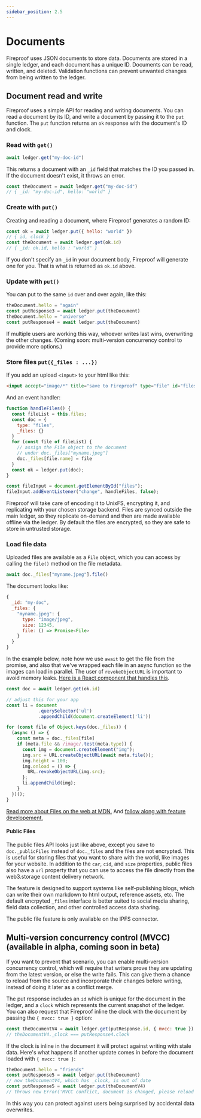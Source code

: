 ```yaml
---
sidebar_position: 2.5
---
```


# Documents

Fireproof uses JSON documents to store data. Documents are stored in a single ledger, and each document has a unique ID. Documents can be read, written, and deleted. Validation functions can prevent unwanted changes from being written to the ledger.

## Document read and write

Fireproof uses a simple API for reading and writing documents. You can read a document by its ID, and write a document by passing it to the `put` function. The `put` function returns an `ok` response with the document's ID and clock.

### Read with `get()`

```js
await ledger.get("my-doc-id")
```

This returns a document with an `_id` field that matches the ID you passed in. If the document doesn't exist, it throws an error.

```js
const theDocument = await ledger.get("my-doc-id")
// { _id: "my-doc-id", hello: "world" }
```

### Create with `put()`

Creating and reading a document, where Fireproof generates a random ID:

```js
const ok = await ledger.put({ hello: "world" })
// { id, clock }
const theDocument = await ledger.get(ok.id)
// { _id: ok.id, hello : "world" }
```

If you don't specify an `_id` in your document body, Fireproof will generate one for you. That is what is returned as `ok.id` above.

### Update with `put()`

You can put to the same `id` over and over again, like this:

```js
theDocument.hello = "again"
const putResponse3 = await ledger.put(theDocument)
theDocument.hello = "universe"
const putResponse4 = await ledger.put(theDocument)
```

If multiple users are working this way, whoever writes last wins, overwriting the other changes. (Coming soon: multi-version concurrency control to provide more options.)

### Store files `put({_files : ...})`

If you add an upload `<input>` to your html like this:

```html
<input accept="image/*" title="save to Fireproof" type="file" id="files" multiple>
```

And an event handler:

```js
function handleFiles() {
  const fileList = this.files;
  const doc = {
    type: "files",
    _files: {}
  }
  for (const file of fileList) {
    // assign the File object to the document
    // under doc._files["myname.jpeg"]
    doc._files[file.name] = file
  }
  const ok = ledger.put(doc);
}

const fileInput = document.getElementById("files");
fileInput.addEventListener("change", handleFiles, false);
```

Fireproof will take care of encoding it to UnixFS, encrypting it, and replicating with your chosen storage backend. Files are synced outside the main ledger, so they replicate on-demand and then are made available offline via the ledger. By default the files are encrypted, so they are safe to store in untrusted storage. 

### Load file data 

Uploaded files are available as a `File` object, which you can access by calling the `file()` method on the file metadata.

```js
await doc._files["myname.jpeg"].file()
```

The document looks like:

```js
{
  _id: "my-doc",
  _files: {
    "myname.jpeg": {
      type: "image/jpeg",
      size: 12345,
      file: () => Promise<File>
    }
  }
}
```

In the example below, note how we use `await` to get the file from the promise, and also that we've wrapped each file in an async function so the images can load in parallel. The user of `revokeObjectURL` is important to avoid memory leaks. [Here is a React component that handles this](https://github.com/fireproof-storage/catbot/blob/cd8056121bc42fa71a078b8501b5cfb2ed4fc7b3/src/components/ChatBubbles.tsx#L79).

```js
const doc = await ledger.get(ok.id)

// adjust this for your app
const li = document
            .querySelector('ul')
            .appendChild(document.createElement('li'))

for (const file of Object.keys(doc._files)) {
  (async () => {
    const meta = doc._files[file]
    if (meta.file && /image/.test(meta.type)) {
      const img = document.createElement("img");
      img.src = URL.createObjectURL(await meta.file());
      img.height = 100;
      img.onload = () => {
        URL.revokeObjectURL(img.src);
      };
      li.appendChild(img);
    }
  })();
}
```

[Read more about Files on the web at MDN.](https://developer.mozilla.org/en-US/docs/Web/API/File_API/Using_files_from_web_applications) And [follow along with feature developement.](https://github.com/fireproof-storage/fireproof/discussions/9)

#### Public Files

The public files API looks just like above, except you save to `doc._publicFiles` instead of `doc._files` and the files are not encrypted. This is useful for storing files that you want to share with the world, like images for your website. In addition to the `car`, `cid`, and `size` properties, public files also have a `url` property that you can use to access the file directly from the web3.storage content delivery network. 

The feature is designed to support systems like self-publishing blogs, which can write their own markdown to html output, reference assets, etc. The default encrpyted `_files` interface is better suited to social media sharing, field data collection, and other controlled access data sharing.

The public file feature is only available on the IPFS connector.

## Multi-version concurrency control (MVCC) (available in alpha, coming soon in beta)

If you want to prevent that scenario, you can enable multi-version concurrency control, which will require that writers prove they are updating from the latest version, or else the write fails. This can give them a chance to reload from the source and incorporate their changes before writing, instead of doing it later as a conflict merge.

The put response includes an `id` which is unique for the document in the ledger, and a `clock` which represents the current snapshot of the ledger. You can also request that Fireproof inline the clock with the document by passing the `{ mvcc: true }` option:

```js
const theDocumentV4 = await ledger.get(putResponse.id, { mvcc: true })
// theDocumentV4._clock === putResponse4.clock
```

If the clock is inline in the document it will protect against writing with stale data. Here's what happens if another update comes in before the document loaded with `{ mvcc: true }`:

```js
theDocument.hello = "friends"
const putResponse5 = await ledger.put(theDocument)
// now theDocumentV4, which has _clock, is out of date
const putResponse5 = await ledger.put(theDocumentV4)
// throws new Error('MVCC conflict, document is changed, please reload the document and try again.')
```

In this way you can protect against users being surprised by accidental data overwrites.

